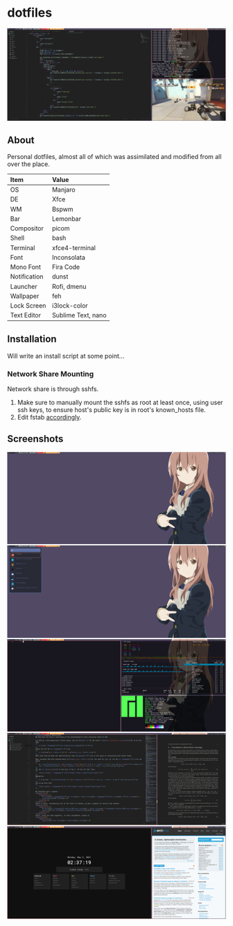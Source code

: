 # dotfiles

![Messy](https://raw.githubusercontent.com/njhlai/dotfiles/master/.github/messy.png)

## About
Personal dotfiles, almost all of which was assimilated and modified from all over the place.

| Item | Value |
| :--- | :---- |
| OS | Manjaro |
| DE | Xfce |
| WM | Bspwm |
| Bar | Lemonbar |
| Compositor | picom |
| Shell | bash |
| Terminal | xfce4-terminal |
| Font | Inconsolata |
| Mono Font | Fira Code |
| Notification | dunst |
| Launcher | Rofi, dmenu |
| Wallpaper | feh |
| Lock Screen | i3lock-color |
| Text Editor | Sublime Text, nano |

## Installation
Will write an install script at some point...

### Network Share Mounting
Network share is through sshfs.
1. Make sure to manually mount the sshfs as root at least once, using user ssh keys, to ensure host's public key is in root's known_hosts file.
2. Edit fstab [accordingly](https://wiki.archlinux.org/title/SSHFS#Secure_user_access).

## Screenshots
![Clean](https://raw.githubusercontent.com/njhlai/dotfiles/master/.github/clean.png)
![Rofi](https://raw.githubusercontent.com/njhlai/dotfiles/master/.github/rofi.png)
![Terminals](https://raw.githubusercontent.com/njhlai/dotfiles/master/.github/term.png)
![Dev setup](https://raw.githubusercontent.com/njhlai/dotfiles/master/.github/dev.png)
![Web browser](https://raw.githubusercontent.com/njhlai/dotfiles/master/.github/web.png)